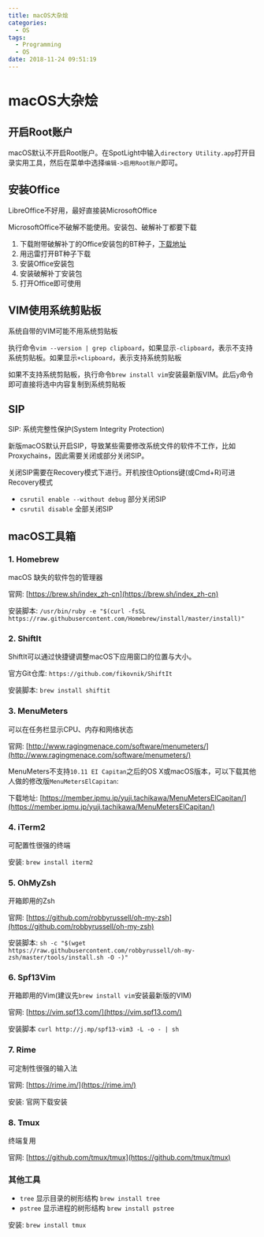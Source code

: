 ```yaml
---
title: macOS大杂烩
categories:
  - OS
tags:
  - Programming
  - OS
date: 2018-11-24 09:51:19
---
```


# macOS大杂烩

## 开启Root账户

macOS默认不开启Root账户。在SpotLight中输入`directory Utility.app`打开目录实用工具，然后在菜单中选择`编辑->启用Root账户`即可。

## 安装Office

LibreOffice不好用，最好直接装MicrosoftOffice

MicrosoftOffice不破解不能使用。安装包、破解补丁都要下载

1. 下载附带破解补丁的Office安装包的BT种子，[下载地址](https://xclient.info/s/office-for-mac.html?t=4f0a4020107b06666625a478471f636d2fd280d2)
2. 用迅雷打开BT种子下载
3. 安装Office安装包
4. 安装破解补丁安装包
5. 打开Office即可使用

## VIM使用系统剪贴板

系统自带的VIM可能不用系统剪贴板

执行命令`vim --version | grep clipboard`，如果显示`-clipboard`，表示不支持系统剪贴板。如果显示`+clipboard`，表示支持系统剪贴板

如果不支持系统剪贴板，执行命令`brew install vim`安装最新版VIM。此后`y`命令即可直接将选中内容复制到系统剪贴板

<!--more-->

## SIP

 SIP: 系统完整性保护(System Integrity Protection)

 新版macOS默认开启SIP，导致某些需要修改系统文件的软件不工作，比如Proxychains，因此需要关闭或部分关闭SIP。
 
 关闭SIP需要在Recovery模式下进行。开机按住Options键(或Cmd+R)可进Recovery模式


 - `csrutil enable --without debug` 部分关闭SIP
 - `csrutil disable` 全部关闭SIP

## macOS工具箱

### 1. Homebrew

macOS 缺失的软件包的管理器

官网: [https://brew.sh/index_zh-cn](https://brew.sh/index_zh-cn)

安装脚本: `/usr/bin/ruby -e "$(curl -fsSL https://raw.githubusercontent.com/Homebrew/install/master/install)"`

### 2. ShiftIt

ShiftIt可以通过快捷键调整macOS下应用窗口的位置与大小。

官方Git仓库: `https://github.com/fikovnik/ShiftIt`

安装脚本: `brew install shiftit`

### 3. MenuMeters

可以在任务栏显示CPU、内存和网络状态

官网: [http://www.ragingmenace.com/software/menumeters/](http://www.ragingmenace.com/software/menumeters/)

MenuMeters不支持`10.11 EI Capitan`之后的OS X或macOS版本，可以下载其他人做的修改版`MenuMetersElCapitan`:

下载地址: [https://member.ipmu.jp/yuji.tachikawa/MenuMetersElCapitan/](https://member.ipmu.jp/yuji.tachikawa/MenuMetersElCapitan/)

### 4. iTerm2

可配置性很强的终端

安装: `brew install iterm2`

### 5. OhMyZsh

开箱即用的Zsh

官网: [https://github.com/robbyrussell/oh-my-zsh](https://github.com/robbyrussell/oh-my-zsh)

安装脚本: `sh -c "$(wget https://raw.githubusercontent.com/robbyrussell/oh-my-zsh/master/tools/install.sh -O -)"`

### 6. Spf13Vim

开箱即用的Vim(建议先`brew install vim`安装最新版的VIM)

官网: [https://vim.spf13.com/](https://vim.spf13.com/)

安装脚本 `curl http://j.mp/spf13-vim3 -L -o - | sh`

### 7. Rime

可定制性很强的输入法

官网: [https://rime.im/](https://rime.im/)

安装: 官网下载安装

### 8. Tmux

终端复用

官网: [https://github.com/tmux/tmux](https://github.com/tmux/tmux)

### 其他工具

- `tree` 显示目录的树形结构 `brew install tree`
- `pstree` 显示进程的树形结构 `brew install pstree`

安装: `brew install tmux`
